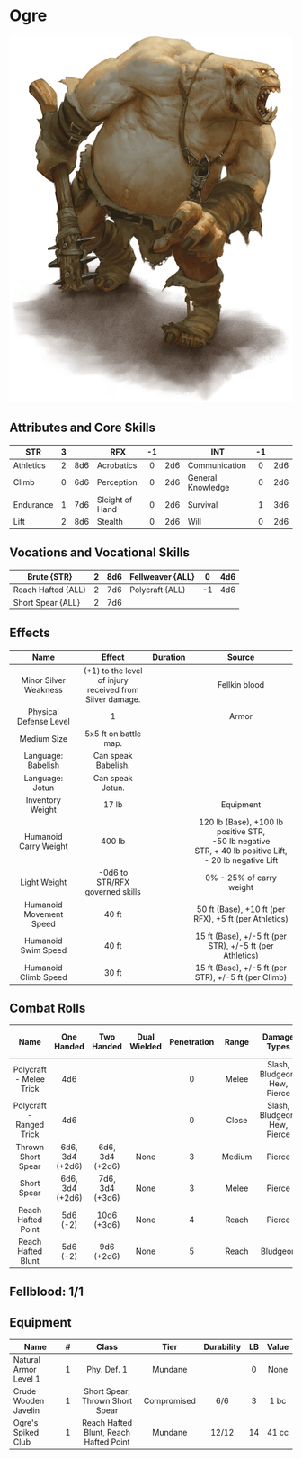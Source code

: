 # Ogre

![NotMyImage](Ogre.png)

## Attributes and Core Skills

| STR       | 3 |    | RFX             | -1 |    | INT               | -1 |    |
| --------- | :-: | :-: | --------------- | :-: | :-: | ----------------- | :-: | :-: |
| Athletics | 2 | 8d6 | Acrobatics      | 0 | 2d6 | Communication     | 0 | 2d6 |
| Climb     | 0 | 6d6 | Perception      | 0 | 2d6 | General Knowledge | 0 | 2d6 |
| Endurance | 1 | 7d6 | Sleight of Hand | 0 | 2d6 | Survival          | 1 | 3d6 |
| Lift      | 2 | 8d6 | Stealth         | 0 | 2d6 | Will              | 0 | 2d6 |

## Vocations and Vocational Skills

| Brute {STR}        | 2 | 8d6 | Fellweaver {ALL} | 0  | 4d6 |
| ------------------ | :-: | :-: | ---------------- | -- | --- |
| Reach Hafted {ALL} | 2 | 7d6 | Polycraft {ALL}  | -1 | 4d6 |
| Short Spear {ALL}  | 2 | 7d6 |                  |    |     |

## Effects

|          Name          |                            Effect                            | Duration |                                                       Source                                                       |
| :---------------------: | :-----------------------------------------------------------: | :------: | :-----------------------------------------------------------------------------------------------------------------: |
|  Minor Silver Weakness  | (+1) to the level of injury<br />received from Silver damage. |          |                                                    Fellkin blood                                                    |
| Physical Defense Level |                               1                               |          |                                                        Armor                                                        |
|       Medium Size       |                     5x5 ft on battle map.                     |          |                                                                                                                    |
|   Language: Babelish   |                      Can speak Babelish.                      |          |                                                                                                                    |
|     Language: Jotun     |                       Can speak Jotun.                       |          |                                                                                                                    |
|    Inventory Weight    |                             17 lb                             |          |                                                      Equipment                                                      |
|  Humanoid Carry Weight  |                            400 lb                            |          | 120 lb (Base), +100 lb positive STR,<br />-50 lb negative STR, + 40 lb positive Lift,<br />- 20 lb negative Lift |
|      Light Weight      |                -0d6 to STR/RFX governed skills                |          |                                              0% - 25% of carry weight                                              |
| Humanoid Movement Speed |                             40 ft                             |          |                                50 ft (Base), +10 ft (per RFX), +5 ft (per Athletics)                                |
|   Humanoid Swim Speed   |                             40 ft                             |          |                              15 ft (Base), +/-5 ft (per STR), +/-5 ft (per Athletics)                              |
|  Humanoid Climb Speed  |                             30 ft                             |          |                                15 ft (Base), +/-5 ft (per STR), +/-5 ft (per Climb)                                |

## Combat Rolls

|           Name           |   One<br />Handed   |   Two<br />Handed   | Dual<br />Wielded | Penetration | Range |      Damage<br />Types      | Engageable<br />Opponents | Area Of<br />Effect | Resource<br />Class |
| :----------------------: | :------------------: | :------------------: | :---------------: | :---------: | :----: | :--------------------------: | :-----------------------: | :-----------------: | :-----------------: |
| Polycraft - Melee Trick |         4d6         |                      |                  |      0      | Melee | Slash, Bludgeon, Hew, Pierce |           Rapid           |                    |        None        |
| Polycraft - Ranged Trick |         4d6         |                      |                  |      0      | Close | Slash, Bludgeon, Hew, Pierce |         Standard         |                    |        None        |
|    Thrown Short Spear    | 6d6, 3d4<br />(+2d6) | 6d6, 3d4<br />(+2d6) |       None       |      3      | Medium |            Pierce            |         Standard         |        None        |        None        |
|       Short Spear       | 6d6, 3d4<br />(+2d6) | 7d6, 3d4<br />(+3d6) |       None       |      3      | Melee |            Pierce            |        Spear Rapid        |        None        |        None        |
|    Reach Hafted Point    |    5d6<br />(-2)    |   10d6<br />(+3d6)   |       None       |      4      | Reach |            Pierce            |           Rapid           |        None        |        None        |
|    Reach Hafted Blunt    |    5d6<br />(-2)    |   9d6<br />(+2d6)   |       None       |      5      | Reach |           Bludgeon           |           Rapid           |        None        |        None        |

## Fellblood: 1/1

## Equipment

| Name                  | # |                 Class                 |    Tier    | Durability | LB | Value |
| --------------------- | :-: | :------------------------------------: | :---------: | :--------: | :-: | :---: |
| Natural Armor Level 1 | 1 |              Phy. Def. 1              |   Mundane   |            | 0 | None |
| Crude Wooden Javelin  | 1 |    Short Spear, Thrown Short Spear    | Compromised |    6/6    | 3 | 1 bc |
| Ogre's Spiked Club    | 1 | Reach Hafted Blunt, Reach Hafted Point |   Mundane   |   12/12   | 14 | 41 cc |
